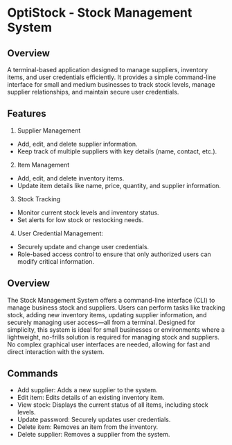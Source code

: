 # OptiStock - Stock Management System

## Overview
A terminal-based application designed to manage suppliers, inventory items, and user credentials efficiently. It provides a simple command-line interface for small and medium businesses to track stock levels, manage supplier relationships, and maintain secure user credentials.

## Features
1. Supplier Management
- Add, edit, and delete supplier information.
- Keep track of multiple suppliers with key details (name, contact, etc.).
2. Item Management
- Add, edit, and delete inventory items.
- Update item details like name, price, quantity, and supplier information.
3. Stock Tracking
- Monitor current stock levels and inventory status.
- Set alerts for low stock or restocking needs.
4. User Credential Management:
- Securely update and change user credentials.
- Role-based access control to ensure that only authorized users can modify critical information.

## Overview
The Stock Management System offers a command-line interface (CLI) to manage business stock and suppliers. Users can perform tasks like tracking stock, adding new inventory items, updating supplier information, and securely managing user access—all from a terminal.
Designed for simplicity, this system is ideal for small businesses or environments where a lightweight, no-frills solution is required for managing stock and suppliers. No complex graphical user interfaces are needed, allowing for fast and direct interaction with the system.

## Commands
- Add supplier: Adds a new supplier to the system.
- Edit item: Edits details of an existing inventory item.
- View stock: Displays the current status of all items, including stock levels.
- Update password: Securely updates user credentials.
- Delete item: Removes an item from the inventory.
- Delete supplier: Removes a supplier from the system.

